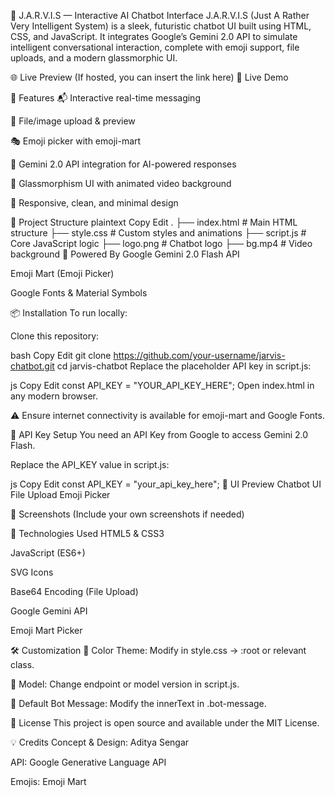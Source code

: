 🤖 J.A.R.V.I.S — Interactive AI Chatbot Interface
J.A.R.V.I.S (Just A Rather Very Intelligent System) is a sleek, futuristic chatbot UI built using HTML, CSS, and JavaScript. It integrates Google’s Gemini 2.0 API to simulate intelligent conversational interaction, complete with emoji support, file uploads, and a modern glassmorphic UI.

🌐 Live Preview
(If hosted, you can insert the link here)
🔗 Live Demo

🚀 Features
📬 Interactive real-time messaging

📁 File/image upload & preview

🎭 Emoji picker with emoji-mart

🤖 Gemini 2.0 API integration for AI-powered responses

🌌 Glassmorphism UI with animated video background

📱 Responsive, clean, and minimal design

📁 Project Structure
plaintext
Copy
Edit
.
├── index.html         # Main HTML structure
├── style.css          # Custom styles and animations
├── script.js          # Core JavaScript logic
├── logo.png           # Chatbot logo
├── bg.mp4             # Video background
🧠 Powered By
Google Gemini 2.0 Flash API

Emoji Mart (Emoji Picker)

Google Fonts & Material Symbols

📦 Installation
To run locally:

Clone this repository:

bash
Copy
Edit
git clone https://github.com/your-username/jarvis-chatbot.git
cd jarvis-chatbot
Replace the placeholder API key in script.js:

js
Copy
Edit
const API_KEY = "YOUR_API_KEY_HERE";
Open index.html in any modern browser.

⚠️ Ensure internet connectivity is available for emoji-mart and Google Fonts.

🔐 API Key Setup
You need an API Key from Google to access Gemini 2.0 Flash.

Replace the API_KEY value in script.js:

js
Copy
Edit
const API_KEY = "your_api_key_here";
🎨 UI Preview
Chatbot UI	File Upload	Emoji Picker

📸 Screenshots
(Include your own screenshots if needed)

🧪 Technologies Used
HTML5 & CSS3

JavaScript (ES6+)

SVG Icons

Base64 Encoding (File Upload)

Google Gemini API

Emoji Mart Picker

🛠️ Customization
🎨 Color Theme: Modify in style.css → :root or relevant class.

🧠 Model: Change endpoint or model version in script.js.

💬 Default Bot Message: Modify the innerText in .bot-message.

📝 License
This project is open source and available under the MIT License.

💡 Credits
Concept & Design: Aditya Sengar

API: Google Generative Language API

Emojis: Emoji Mart

